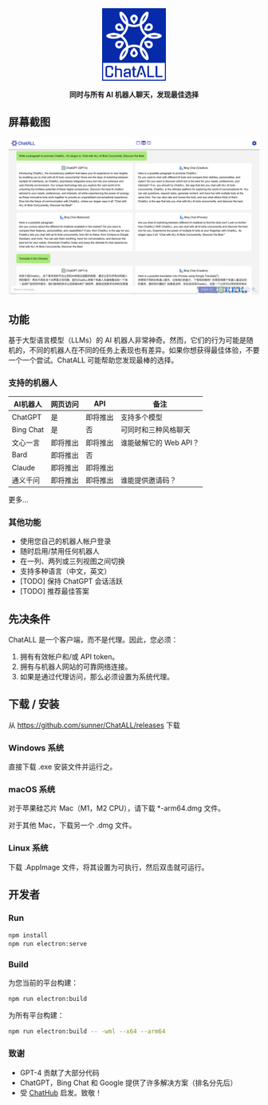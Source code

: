 <div align="center">
   <img src="src/assets/logo-cover.png" width=128></img>
   <p><strong>同时与所有 AI 机器人聊天，发现最佳选择</strong></p>
</div>

## 屏幕截图

![Screenshot](screenshots/screenshot-1.png?raw=true)

## 功能

基于大型语言模型（LLMs）的 AI 机器人非常神奇。然而，它们的行为可能是随机的，不同的机器人在不同的任务上表现也有差异。如果你想获得最佳体验，不要一个一个尝试。ChatALL 可能帮助您发现最棒的选择。

### 支持的机器人

| AI机器人       | 网页访问  | API         | 备注                                    |
|----------------|-------------|-------------|---------------------------------------|
| ChatGPT        | 是          | 即将推出     | 支持多个模型                           |
| Bing Chat      | 是          | 否          | 可同时和三种风格聊天                       |
| 文心一言    | 即将推出     | 即将推出     | 谁能破解它的 Web API？                   |
| Bard           | 即将推出     | 否          |                                       |
| Claude         | 即将推出     | 即将推出     |                                       |
| 通义千问 | 即将推出     | 即将推出     | 谁能提供邀请码？                         |

更多...

### 其他功能

* 使用您自己的机器人帐户登录
* 随时启用/禁用任何机器人
* 在一列、两列或三列视图之间切换
* 支持多种语言（中文，英文）
* [TODO] 保持 ChatGPT 会话活跃
* [TODO] 推荐最佳答案

## 先决条件

ChatALL 是一个客户端，而不是代理。因此，您必须：

1. 拥有有效帐户和/或 API token。
2. 拥有与机器人网站的可靠网络连接。
3. 如果是通过代理访问，那么必须设置为系统代理。

## 下载 / 安装

从 https://github.com/sunner/ChatALL/releases 下载

### Windows 系统

直接下载 .exe 安装文件并运行之。

### macOS 系统

对于苹果硅芯片 Mac（M1，M2 CPU），请下载 *-arm64.dmg 文件。

对于其他 Mac，下载另一个 .dmg 文件。

### Linux 系统

下载 .AppImage 文件，将其设置为可执行，然后双击就可运行。

## 开发者

### Run

```bash
npm install
npm run electron:serve
```

### Build

为您当前的平台构建：
```bash
npm run electron:build
```

为所有平台构建：
```bash
npm run electron:build -- -wml --x64 --arm64
```

###  致谢

* GPT-4 贡献了大部分代码
* ChatGPT，Bing Chat 和 Google 提供了许多解决方案（排名分先后）
* 受 [ChatHub](https://github.com/chathub-dev/chathub) 启发。致敬！
